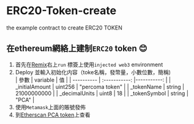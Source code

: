 ﻿# ERC20-Token-create
the example contract to create ERC20 TOKEN  

在ethereum網絡上建制`ERC20` token :blush:  
------
1. 首先在[Remix](https://remix.ethereum.org/ "悬停显示")右上`run` 標簽上使用`injected web3` environment  
2. Deploy 並輸入初始化内容（toke名稱，發幣量，小數位數，簡稱)  
| 參數  | variable  | 值  |
| ---------- | :-----------:  |-----------: |
| _initialAmount | uint256 | "percoma token" |
| _tokenName | string | 21000000000 |
| _decimalUnits | uint8 | 18 |
| _tokenSymbol | string | "PCA" |  
3. 使用`Metamask`上面的賬號發佈  
4. 到[Etherscan PCA token](https://ropsten.etherscan.io/token/0x3c31364dd58d5fff6f1d689e9bb91e9c3bdea8b4 "悬停显示")上查看